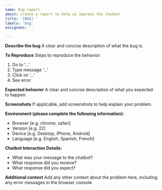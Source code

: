 ```yaml
---
name: Bug report
about: Create a report to help us improve the chatbot
title: '[BUG] '
labels: 'bug'
assignees: ''

---
```


**Describe the bug**
A clear and concise description of what the bug is.

**To Reproduce**
Steps to reproduce the behavior:
1. Go to '...'
2. Type message '...'
3. Click on '...'
4. See error

**Expected behavior**
A clear and concise description of what you expected to happen.

**Screenshots**
If applicable, add screenshots to help explain your problem.

**Environment (please complete the following information):**
 - Browser [e.g. chrome, safari]
 - Version [e.g. 22]
 - Device [e.g. Desktop, iPhone, Android]
 - Language [e.g. English, Spanish, French]

**Chatbot Interaction Details:**
 - What was your message to the chatbot?
 - What response did you receive?
 - What response did you expect?

**Additional context**
Add any other context about the problem here, including any error messages in the browser console.